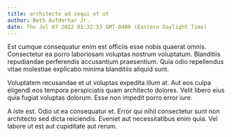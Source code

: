 ```yaml
---
title: architecto ad sequi et ut
author: Beth Aufderhar Jr.
date: Thu Jul 07 2022 01:32:53 GMT-0400 (Eastern Daylight Time)
---
```

Est cumque consequatur enim est officiis esse nobis quaerat omnis. Consectetur ea porro laboriosam voluptas nostrum voluptatum. Blanditiis repudiandae perferendis accusantium praesentium. Quia odio repellendus vitae molestiae explicabo minima blanditiis aliquid sunt.

 Voluptatem recusandae et ut voluptas expedita illum at. Aut eos culpa eligendi eos tempora perspiciatis quam architecto dolores. Velit libero eius quia fugiat voluptas dolorum. Esse non impedit porro error iure.

 A iste est. Odio ut ea consequatur et. Error qui nihil consectetur sunt non architecto sed dicta reiciendis. Eveniet aut necessitatibus enim quia. Vel labore ut est aut cupiditate aut rerum.